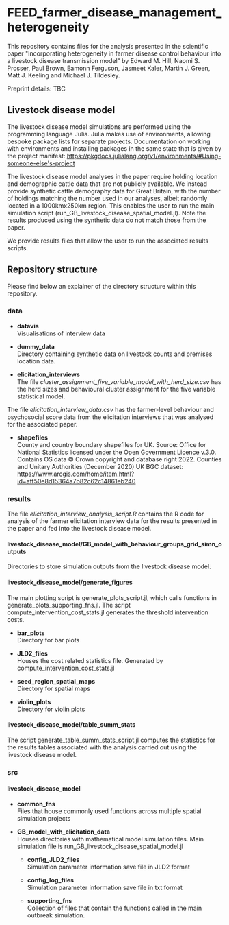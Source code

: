 # FEED_farmer_disease_management_heterogeneity

This repository contains files for the analysis presented in the scientific paper "Incorporating heterogeneity in farmer disease control behaviour into a livestock disease transmission model" by Edward M. Hill, Naomi S. Prosser, Paul Brown, Eamonn Ferguson, Jasmeet Kaler, Martin J. Green, Matt J. Keeling and Michael J. Tildesley.

Preprint details: TBC

## Livestock disease model 

The livestock disease model simulations are performed using the programming language Julia.
Julia makes use of environments, allowing bespoke package lists for separate projects. Documentation on working with environments and installing packages in the same state that is given by the project manifest: https://pkgdocs.julialang.org/v1/environments/#Using-someone-else's-project

The livestock disease model analyses in the paper require holding location and demographic cattle data that are not publicly available. We instead provide synthetic cattle demography data for Great Britain, with the number of holdings matching the number used in our analyses, albeit randomly located in a 1000kmx250km region. This enables the user to run the main simulation script (run_GB_livestock_disease_spatial_model.jl). Note the results produced using the synthetic data do not match those from the paper.

We provide results files that allow the user to run the associated results scripts.

## Repository structure

Please find below an explainer of the directory structure within this repository.

### data

 - **datavis**  
Visualisations of interview data

 - **dummy_data**  
Directory containing synthetic data on livestock counts and premises location data.

 - **elicitation_interviews**  
The file *cluster_assignment_five_variable_model_with_herd_size.csv* has the herd sizes and behavioural cluster assignment for the five variable statistical model.

The file *elicitation_interview_data.csv* has the farmer-level behaviour and psychosocial score data from the elicitation interviews that was analysed for the associated paper.

 - **shapefiles**  
County and country boundary shapefiles for UK. Source: Office for National Statistics licensed under the Open Government Licence v.3.0. Contains OS data © Crown copyright and database right 2022. Counties and Unitary Authorities (December 2020) UK BGC dataset: https://www.arcgis.com/home/item.html?id=aff50e8d15364a7b82c62c14861eb240

### results

The file *elicitation_interview_analysis_script.R* contains the R code for analysis of the farmer elicitation interview data for the results presented in the paper and fed into the livestock disease model. 

#### livestock_disease_model/GB_model_with_behaviour_groups_grid_simn_outputs
Directories to store simulation outputs from the livestock disease model.

#### livestock_disease_model/generate_figures
The main plotting script is generate_plots_script.jl, which calls functions in generate_plots_supporting_fns.jl. 
The script compute_intervention_cost_stats.jl generates the threshold intervention costs.

 - **bar_plots**    
 Directory for bar plots

 - **JLD2_files**   
 Houses the cost related statistics file. Generated by compute_intervention_cost_stats.jl

 - **seed_region_spatial_maps**  
 Directory for spatial maps

 - **violin_plots**  
 Directory for violin plots

#### livestock_disease_model/table_summ_stats
The script generate_table_summ_stats_script.jl computes the statistics for the results tables associated with the analysis carried out using the livestock disease model.

### src

#### livestock_disease_model

 - **common_fns**  
Files that house commonly used functions across multiple spatial simulation projects

 - **GB_model_with_elicitation_data**  
Houses directories with mathematical model simulation files. Main simulation file is run_GB_livestock_disease_spatial_model.jl

    - **config_JLD2_files**     
    Simulation parameter information save file in JLD2 format

    - **config_log_files**      
    Simulation parameter information save file in txt format

    - **supporting_fns**    
    Collection of files that contain the functions called in the main outbreak simulation.
